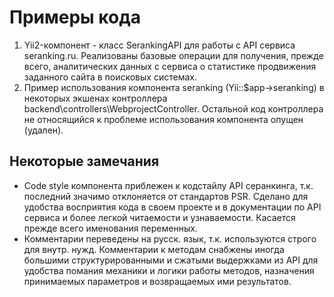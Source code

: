 Примеры кода
============

1. Yii2-компонент - класс SerankingAPI для работы с API сервиса seranking.ru. Реализованы базовые операции для получения, прежде всего, аналитических данных с сервиса о статистике продвижения заданного сайта в поисковых системах.
2. Пример использования компонента seranking (Yii::$app->seranking) в некоторых экшенах контроллера backend\controllers\WebprojectController. Остальной код контроллера не относящийся к проблеме использования компонента опущен (удален).

Некоторые замечания
-------------------

- Code style компонента приблежен к кодстайлу API серанкинга, т.к. последний значимо отклоняется от стандартов PSR. Сделано для удобства восприятия кода в своем проекте и в документации по API сервиса и более легкой читаемости и узнаваемости. Касается прежде всего именования переменных.
- Комментарии переведены на русск. язык, т.к. используются строго для внутр. нужд. Комментарии к методам снабжены иногда большими структурированными и сжатыми выдержками из API для удобства помания механики и логики работы методов, назначения принимаемых параметров и возвращаемых ими результатов.
